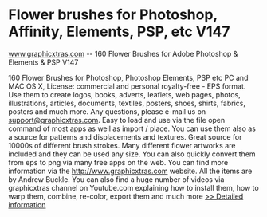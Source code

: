 # Flower brushes for Photoshop, Affinity, Elements, PSP, etc V147
www.graphicxtras.com -- 160 Flower Brushes for Adobe Photoshop & Elements & PSP V147

160 Flower Brushes for Photoshop, Photoshop Elements, PSP etc PC and MAC OS X, License: commercial and personal royalty-free - EPS format. Use them to create logos, books, adverts, leaflets, web pages, photos, illustrations, articles, documents, textiles, posters, shoes, shirts, fabrics, posters and much more. Any questions, please e-mail us on support@graphicxtras.com. Easy to load and use via the file open command of most apps as well as import / place. You can use them also as a source for patterns and displacements and textures. Great source for 10000s of different brush strokes. Many different flower artworks are included and they can be used any size. You can also quickly convert them from eps to png via many free apps on the web. You can find more information via the http://www.graphicxtras.com website. All the items are by Andrew Buckle. You can also find a huge number of videos via graphicxtras channel on Youtube.com explaining how to install them, how to warp them, combine, re-color, export them and much more
[>> Detailed information](https://secure.shareit.com/shareit/product.html?productid=300489466&affiliateid=200057808)